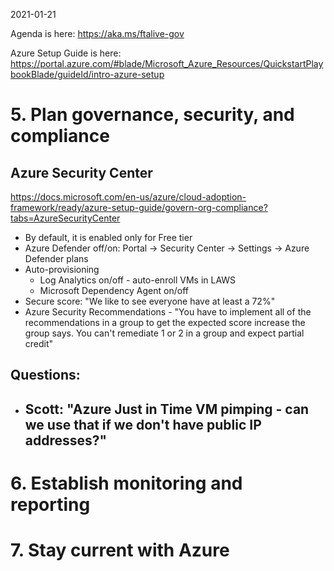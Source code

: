 2021-01-21

Agenda is here: https://aka.ms/ftalive-gov 

Azure Setup Guide is here: https://portal.azure.com/#blade/Microsoft_Azure_Resources/QuickstartPlaybookBlade/guideId/intro-azure-setup

# 5. Plan governance, security, and compliance

## Azure Security Center

https://docs.microsoft.com/en-us/azure/cloud-adoption-framework/ready/azure-setup-guide/govern-org-compliance?tabs=AzureSecurityCenter

- By default, it is enabled only for Free tier
- Azure Defender off/on: Portal -> Security Center -> Settings -> Azure Defender plans
- Auto-provisioning
    - Log Analytics on/off - auto-enroll VMs in LAWS
    - Microsoft Dependency Agent on/off
- Secure score: "We like to see everyone have at least a 72%"
- Azure Security Recommendations - "You have to implement all of the recommendations in a group to get the expected score increase the group says. You can't remediate 1 or 2 in a group and expect partial credit"

## Questions: 
- Scott: "Azure Just in Time VM pimping - can we use that if we don't have public IP addresses?"
    - 

# 6. Establish monitoring and reporting

# 7. Stay current with Azure
